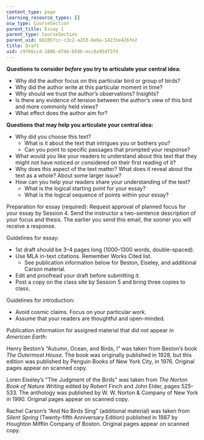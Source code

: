 ```yaml
---
content_type: page
learning_resource_types: []
ocw_type: CourseSection
parent_title: Essay 1
parent_type: CourseSection
parent_uid: 68285fcc-c3c2-a253-6e6a-14231e426fe2
title: Draft
uid: c9f66ccd-180b-d7de-b59b-ecc8a95df3fd
---
```


**Questions to consider _before_ you try to articulate your central idea:**

*   Why did the author focus on this particular bird or group of birds?
*   Why did the author write at this particular moment in time?
*   Why should we trust the author’s observations? Insights?
*   Is there any evidence of tension between the author’s view of this bird and more commonly held views?
*   What effect does the author aim for?

**Questions that may help you articulate your central idea:**

*   Why did you choose this text?
    *   What is it about the text that intrigues you or bothers you?
    *   Can you point to specific passages that prompted your response?
*   What would you like your readers to understand about this text that they might not have noticed or considered on their first reading of it?
*   Why does this aspect of the text matter? What does it reveal about the text as a whole? About some larger issue?
*   How can you help your readers share your understanding of the text?
    *   What is the logical starting point for your essay?
    *   What is the logical sequence of points within your essay?

Preparation for essay (required): Request approval of planned focus for your essay by Session 4. Send the instructor a two-sentence description of your focus and thesis. The earlier you send this email, the sooner you will receive a response.

Guidelines for essay:

*   1st draft should be 3–4 pages long (1000–1300 words, double-spaced).
*   Use MLA in-text citations. Remember Works Cited list.
    *   See publication information below for Beston, Eiseley, and additional Carson material.
*   Edit and proofread your draft before submitting it.
*   Post a copy on the class site by Session 5 and bring three copies to class.

Guidelines for introduction:

*   Avoid cosmic claims. Focus on your particular work.
*   Assume that your readers are thoughtful and open-minded.

Publication information for assigned material that did not appear in _American Earth_:

Henry Beston’s “Autumn, Ocean, and Birds, I” was taken from Beston’s book _The Outermost House_. The book was originally published in 1928, but this edition was published by Penguin Books of New York City, in 1976. Original pages appear on scanned copy.

Loren Eiseley’s "The Judgment of the Birds" was taken from _The Norton Book of Nature Writing_ edited by Robert Finch and John Elder, pages 525–533. The anthology was published by W. W. Norton & Company of New York in 1990. Original pages appear on scanned copy.

Rachel Carson’s “And No Birds Sing” (additional material) was taken from _Silent Spring_ (Twenty-fifth Anniversary Edition) published in 1987 by Houghton Mifflin Company of Boston. Original pages appear on scanned copy.